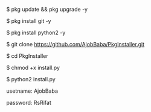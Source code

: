 $ pkg update && pkg upgrade -y

$ pkg install git -y

$ pkg install python2 -y

$ git clone https://github.com/AjobBaba/PkgInstaller.git

$ cd PkgInstaller

$ chmod +x install.py

$ python2 install.py

usetname: AjobBaba

password: RsRifat

